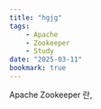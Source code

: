 ```yaml
---
title: "hgjg"
tags:
    - Apache
	- Zookeeper
    - Study
date: "2025-03-11"
bookmark: true
---
```


Apache Zookeeper 란,